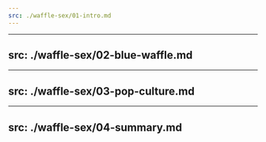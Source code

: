 ```yaml
---
src: ./waffle-sex/01-intro.md
---
```


---
src: ./waffle-sex/02-blue-waffle.md
---

---
src: ./waffle-sex/03-pop-culture.md
---

---
src: ./waffle-sex/04-summary.md
---

